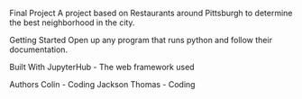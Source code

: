 Final Project
A project based on Restaurants around Pittsburgh to determine the best neighborhood in the city.

Getting Started
Open up any program that runs python and follow their documentation.

Built With
JupyterHub - The web framework used

Authors
Colin - Coding
Jackson Thomas - Coding